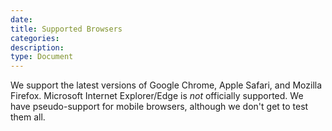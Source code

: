 ```yaml
---
date:
title: Supported Browsers
categories:
description:
type: Document
---
```

We support the latest versions of Google Chrome, Apple Safari, and Mozilla Firefox. Microsoft Internet Explorer/Edge is _not_ officially supported. We have pseudo-support for mobile browsers, although we don't get to test them all.
